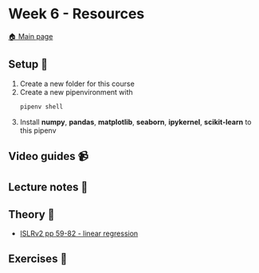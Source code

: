 # Week 6 - Resources

[:house: Main page](https://github.com/kokchun/Maskininlarning-AI21)

## Setup :wrench:

1. Create a new folder for this course 
2. Create a new pipenvironment with 
   ```python 
   pipenv shell
   ```  
3. Install **numpy**, **pandas**, **matplotlib**, **seaborn**, **ipykernel**, **scikit-learn** to this pipenv

## Video guides :video_camera:


## Lecture notes :book:


## Theory :book:
- [ISLRv2 pp 59-82 - linear regression](https://www.statlearning.com/)

## Exercises :running:

